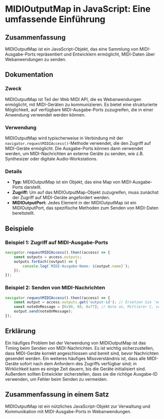 <!--
Meta Description: # MIDIOutputMap in JavaScript: Eine umfassende Einführung ## Zusammenfassung MIDIOutputMap ist ein JavaScript-Objekt, das eine Sammlung von MIDI-Ausga...
Meta Keywords: midi, midioutputmap, ist, ausgabe, ein
-->

# MIDIOutputMap in JavaScript: Eine umfassende Einführung

## Zusammenfassung
MIDIOutputMap ist ein JavaScript-Objekt, das eine Sammlung von MIDI-Ausgabe-Ports repräsentiert und Entwicklern ermöglicht, MIDI-Daten über Webanwendungen zu senden.

## Dokumentation
### Zweck
MIDIOutputMap ist Teil der Web MIDI API, die es Webanwendungen ermöglicht, mit MIDI-Geräten zu kommunizieren. Es bietet eine strukturierte Möglichkeit, auf verfügbare MIDI-Ausgabe-Ports zuzugreifen, die in einer Anwendung verwendet werden können.

### Verwendung
MIDIOutputMap wird typischerweise in Verbindung mit der `navigator.requestMIDIAccess()`-Methode verwendet, die den Zugriff auf MIDI-Geräte ermöglicht. Die Ausgabe-Ports können dann verwendet werden, um MIDI-Nachrichten an externe Geräte zu senden, wie z.B. Synthesizer oder digitale Audio-Workstations.

### Details
- **Typ:** MIDIOutputMap ist ein Objekt, das eine Map von MIDI-Ausgabe-Ports darstellt.
- **Zugriff:** Um auf das MIDIOutputMap-Objekt zuzugreifen, muss zunächst der Zugriff auf MIDI-Geräte angefordert werden.
- **MIDIOutputPort:** Jedes Element in der MIDIOutputMap ist ein MIDIOutputPort, das spezifische Methoden zum Senden von MIDI-Daten bereitstellt.

## Beispiele
### Beispiel 1: Zugriff auf MIDI-Ausgabe-Ports
```javascript
navigator.requestMIDIAccess().then((access) => {
    const outputs = access.outputs;
    outputs.forEach((output) => {
        console.log(`MIDI-Ausgabe-Name: ${output.name}`);
    });
});
```

### Beispiel 2: Senden von MIDI-Nachrichten
```javascript
navigator.requestMIDIAccess().then((access) => {
    const output = access.outputs.get('output-id'); // Ersetzen Sie 'output-id' mit der tatsächlichen ID
    const noteOnMessage = [0x90, 60, 0x7f]; // Note on, Mittlerer C, volle Lautstärke
    output.send(noteOnMessage);
});
```

## Erklärung
Ein häufiges Problem bei der Verwendung von MIDIOutputMap ist das Timing beim Senden von MIDI-Nachrichten. Es ist wichtig sicherzustellen, dass MIDI-Geräte korrekt angeschlossen und bereit sind, bevor Nachrichten gesendet werden. Ein weiteres häufiges Missverständnis ist, dass alle MIDI-Geräte sofort nach dem Anfordern des Zugriffs verfügbar sind; in Wirklichkeit kann es einige Zeit dauern, bis die Geräte initialisiert sind. Außerdem sollten Entwickler sicherstellen, dass sie die richtige Ausgabe-ID verwenden, um Fehler beim Senden zu vermeiden.

## Zusammenfassung in einem Satz
MIDIOutputMap ist ein nützliches JavaScript-Objekt zur Verwaltung und Kommunikation mit MIDI-Ausgabe-Ports in Webanwendungen.